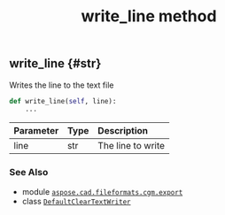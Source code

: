 ﻿---
title: write_line method
second_title: Aspose.CAD for Python via .NET API References
description: 
type: docs
weight: 50
url: /python-net/aspose.cad.fileformats.cgm.export/defaultcleartextwriter/write_line/
is_root: false
---

## write_line {#str}

Writes the line to the text file



```python
def write_line(self, line):
    ...
```


| Parameter | Type | Description |
| :- | :- | :- |
| line | str | The line to write |



### See Also
* module [`aspose.cad.fileformats.cgm.export`](../../)
* class [`DefaultClearTextWriter`](/cad/python-net/aspose.cad.fileformats.cgm.export/defaultcleartextwriter)
